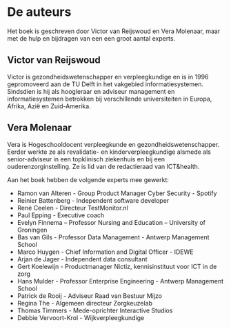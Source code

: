 # De auteurs 
Het boek is geschreven door Victor van Reijswoud en Vera Molenaar, maar met de hulp en bijdragen van een een groot aantal experts. 

## Victor van Reijswoud 
Victor is gezondheidswetenschapper en verpleegkundige en is in 1996 gepromoveerd aan de TU
Delft in het vakgebied informatiesystemen. Sindsdien is hij als hoogleraar en adviseur management en informatiesystemen betrokken bij verschillende universiteiten in Europa, Afrika, Azië en Zuid-Amerika.

## Vera Molenaar 
Vera is Hogeschooldocent verpleegkunde en gezondheidswetenschapper. Eerder werkte ze als
revalidatie- en kinderverpleegkundige alsmede als senior-adviseur in een topklinisch ziekenhuis en bij een ouderenzorginstelling. Ze is lid van de redactieraad van ICT&health.


Aan het boek hebben de volgende experts mee gewerkt: 
- Ramon van Alteren - Group Product Manager Cyber Security - Spotify
- Reinier Battenberg - Independent software developer 
- René Ceelen - Directeur TestMonitor.nl
- Paul Epping - Executive coach
- Evelyn Finnema – Professor Nursing and Education – University of Groningen
- Bas van Gils - Professor Data Management - Antwerp Management School 
- Marco Huygen - Chief Information and Digital Officer - IDEWE
- Arjan de Jager - Independent data consultant 
- Gert Koelewijn - Productmanager Nictiz, kennisinstituut voor ICT in de zorg
- Hans Mulder - Professor Enterprise Engineering - Antwerp Management School
- Patrick de Rooij - Adviseur Raad van Bestuur Mijzo
- Regina The - Algemeen directeur Zorgkeuzelab
- Thomas Timmers - Mede-oprichter Interactive Studios
- Debbie Vervoort-Krol - Wijkverpleegkundige
